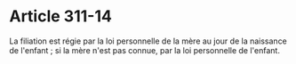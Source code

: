 # Article 311-14

La filiation est régie par la loi personnelle de la mère au jour de la naissance de l'enfant ; si la mère n'est pas connue, par la loi personnelle de l'enfant.
